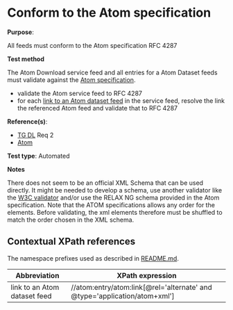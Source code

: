 # Conform to the Atom specification

**Purpose**:

All feeds must conform to the Atom specification RFC 4287

**Test method**

The Atom Download service feed and all entries for a Atom Dataset feeds must validate against the [Atom specification](README.md#ref_atom).

* validate the Atom service feed to RFC 4287
* for each [link to an Atom dataset feed](#atom_dataset_feed_link) in the service feed, resolve the link the referenced Atom feed and validate that to RFC 4287

**Reference(s)**:

* [TG DL](README.md#ref_TG_DL,) Req 2
* [Atom](README.md#ref_atom)

**Test type**: Automated

**Notes**

There does not seem to be an official XML Schema that can be used directly. It might be needed to develop a schema, use another validator like the [W3C validator](http://validator.w3.org/feed/) and/or use the RELAX NG schema provided in the Atom specification. Note that the ATOM specifications allows any order for the elements. Before validating, the xml elements therefore must be shuffled to match the order chosen in the XML schema.

## Contextual XPath references

The namespace prefixes used as described in [README.md](README.md#namespaces).

Abbreviation                                               |  XPath expression
---------------------------------------------------------- | -------------------------------------------------------------------------
link to an Atom dataset feed <a name="atom_dataset_feed_link"></a> | //atom:entry/atom:link[@rel='alternate' and @type='application/atom+xml']
